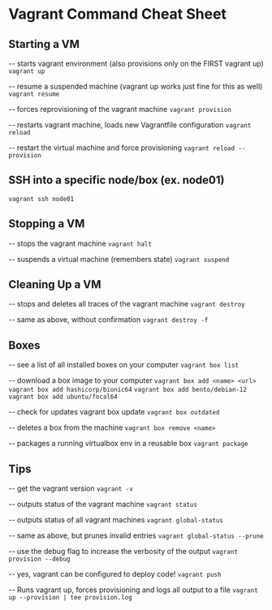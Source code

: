 # Vagrant Command Cheat Sheet

## Starting a VM

-- starts vagrant environment (also provisions only on the FIRST vagrant up)
`vagrant up` 

-- resume a suspended machine (vagrant up works just fine for this as well)
`vagrant resume`  

-- forces reprovisioning of the vagrant machine
`vagrant provision`

-- restarts vagrant machine, loads new Vagrantfile configuration
`vagrant reload`

-- restart the virtual machine and force provisioning
`vagrant reload --provision`


## SSH into a specific node/box (ex. node01)
`vagrant ssh node01`	

## Stopping a VM
-- stops the vagrant machine
`vagrant halt`

-- suspends a virtual machine (remembers state)
`vagrant suspend `

## Cleaning Up a VM

-- stops and deletes all traces of the vagrant machine
`vagrant destroy `

-- same as above, without confirmation
`vagrant destroy -f`

## Boxes
-- see a list of all installed boxes on your computer
`vagrant box list `

-- download a box image to your computer
`vagrant box add <name> <url>`
`vagrant box add hashicorp/bionic64`
`vagrant box add bento/debian-12`
`vagrant box add ubuntu/focal64`

-- check for updates vagrant box update
`vagrant box outdated`

-- deletes a box from the machine
`vagrant box remove <name> `

-- packages a running virtualbox env in a reusable box
`vagrant package`

## Tips

-- get the vagrant version
`vagrant -v`

-- outputs status of the vagrant machine
`vagrant status`

-- outputs status of all vagrant machines
`vagrant global-status`

-- same as above, but prunes invalid entries
`vagrant global-status --prune`

-- use the debug flag to increase the verbosity of the output
`vagrant provision --debug`

-- yes, vagrant can be configured to deploy code!
`vagrant push`

-- Runs vagrant up, forces provisioning and logs all output to a file
`vagrant up --provision | tee provision.log`







